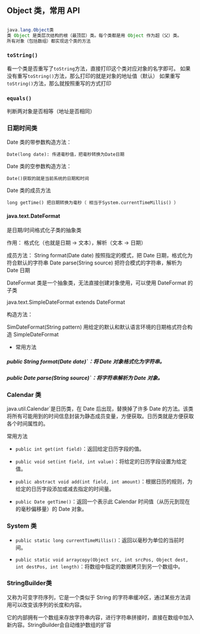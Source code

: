 ## Object 类，常用 API

```java

java.lang.Object类
类 Object 是类层次结构的根（最顶层）类。每个类都是用 Object 作为超（父）类。
所有对象（包括数组）都实现这个类的方法

```

### `toString()`

看一个类是否重写了`toString`方法，直接打印这个类对应对象的名字即可。
如果没有重写`toString()`方法，那么打印的就是对象的地址值（默认）
如果重写`toString()`方法，那么就按照重写的方式打印

### `equals()`

判断两对象是否相等（地址是否相同）

### 日期时间类

Date 类的带参数构造方法：

    Date(long date): 传递毫秒值，把毫秒转换为Date日期

Date 类的空参数构造方法：

    Date()获取的就是当前系统的日期和时间

Date 类的成员方法

    long getTime() 把日期转换为毫秒（ 相当于System.currentTimeMillis() ）

#### java.text.DateFormat

是日期/时间格式化子类的抽象类

作用：
格式化（也就是日期 -> 文本），解析（文本 -> 日期）

成员方法：
String format(Date date) 按照指定的模式，把 Date 日期，格式化为符合默认的字符串
Date parse(String source) 把符合模式的字符串，解析为 Date 日期

DateFormat 类是一个抽象类，无法直接创建对象使用，可以使用 DateFormat 的子类

java.text.SimpleDateFormat extends DateFormat

构造方法：

SimDateFormat(String pattern) 用给定的默认和默认语言环境的日期格式符合构造 SimpleDateFormat

- 常用方法

##### public String format(Date date)`：将 Date 对象格式化为字符串。

##### public Date parse(String source)`：将字符串解析为 Date 对象。

### Calendar 类

java.util.Calendar`是日历类，在 Date 后出现，替换掉了许多 Date 的方法。该类将所有可能用到的时间信息封装为静态成员变量，方便获取。日历类就是方便获取各个时间属性的。

常用方法

- `public int get(int field)`：返回给定日历字段的值。

- `public void set(int field, int value)`：将给定的日历字段设置为给定值。

- `public abstract void add(int field, int amount)`：根据日历的规则，为给定的日历字段添加或减去指定的时间量。

- `public Date getTime()`：返回一个表示此 Calendar 时间值（从历元到现在的毫秒偏移量）的 Date 对象。

### System 类

- `public static long currentTimeMillis()`：返回以毫秒为单位的当前时间。

- `public static void arraycopy(Object src, int srcPos, Object dest, int destPos, int length)`：将数组中指定的数据拷贝到另一个数组中。

### StringBuilder类

又称为可变字符序列，它是一个类似于 String 的字符串缓冲区，通过某些方法调用可以改变该序列的长度和内容。

它的内部拥有一个数组来存放字符串内容，进行字符串拼接时，直接在数组中加入新内容。StringBuilder会自动维护数组的扩容
